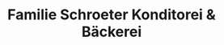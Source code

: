 ---
title: "Familie Schroeter Konditorei & Bäckerei"
url: /berlin/familie-schroeter-konditorei-und-baeckerei/
shop: Bäckerei
---